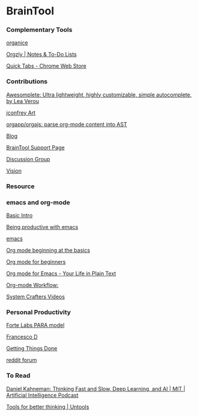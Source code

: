 # BrainTool

### Complementary Tools

[organice](https://organice.200ok.ch/)

[Orgzly | Notes & To-Do
Lists](https://play.google.com/store/apps/details?id=com.orgzly)

[Quick Tabs - Chrome Web
Store](https://chrome.google.com/webstore/detail/quick-tabs/jnjfeinjfmenlddahdjdmgpbokiacbbb?hl=en)

### Contributions

[Awesomplete: Ultra lightweight, highly customizable, simple
autocomplete, by Lea Verou](https://projects.verou.me/awesomplete/)

[jconfrey Art](http://jackconfrey.com/work)

[orgapp/orgajs: parse org-mode content into
AST](https://github.com/orgapp/orgajs)

[Blog](https://braintool.org/posts.html)

[BrainTool Support Page](https://braintool.org/support)

[Discussion Group](https://groups.google.com/u/0/g/braintool-discussion)

[Vision](https://braintool.org/overview.html)

### Resource

### emacs and org-mode

[Basic
Intro](http://www.jesshamrick.com/2012/09/10/absolute-beginners-guide-to-emacs/)

[Being productive with emacs](https://lucidmanager.org/tags/emacs/)

[emacs](https://www.gnu.org/software/emacs/)

[Org mode beginning at the
basics](https://orgmode.org/worg/org-tutorials/org4beginners.html)

[Org mode for beginners](https://orgmodeforbeginners.com/overview/)

[Org mode for Emacs - Your Life in Plain Text](https://orgmode.org/)

[Org-mode
Workflow:](https://blog.jethro.dev/posts/org_mode_workflow_preview/)

[System Crafters Videos](https://www.youtube.com/c/SystemCrafters)

### Personal Productivity

[Forte Labs PARA model](https://fortelabs.co/blog/para/)

[Francesco D](https://francescod.medium.com/)

[Getting Things
Done](https://mvlc.ent.sirsi.net/client/en_US/mvlc/search/detailnonmodal/ent:$002f$002fERC_35_95$002f0$002f35_95:OVERDRIVE:36183578-6d69-4fe8-8bea-d4ea349a927e/one?qu=9781508215554&te=ERC_ST_MVLC)

[reddit forum](https://www.reddit.com/r/productivity/)

### To Read

[Daniel Kahneman: Thinking Fast and Slow, Deep Learning, and AI | MIT |
Artificial Intelligence
Podcast](https://lexfridman.com/daniel-kahneman/)

[Tools for better thinking | Untools](https://untools.co/)
